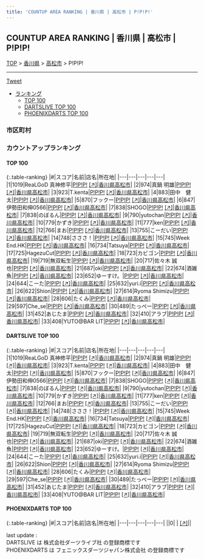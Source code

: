 ```yaml
---
title: 'COUNTUP AREA RANKING | 香川県 | 高松市 | P!P!P!'
---
```

## COUNTUP AREA RANKING | 香川県 | 高松市 | P!P!P!

[TOP](/darts/rank/) > [香川県](/darts/rank/香川県/) > [高松市](/darts/rank/香川県/高松市/) > P!P!P!

___

<a href="https://twitter.com/share?ref_src=twsrc%5Etfw" data-text="COUNTUP AREA RANKING | 香川県高松市P!P!P!" class="twitter-share-button" data-hashtags="DARTSLIVE,PHOENIXDARTS,darts,ダーツ" data-show-count="false">Tweet</a>

* [ランキング](#カウントアップランキング)
    * [TOP 100](#top-100)
    * [DARTSLIVE TOP 100](#dartslive-top-100)
    * [PHOENIXDARTS TOP 100](#phoenixdarts-top-100)

### 市区町村

<ul>

</ul>

### カウントアップランキング

#### TOP 100



{:.table-ranking}
|#|スコア|名前|店名|所在地|
|---|---|---|---|---|
|1|1019|<span class="rank-name-dl">ReaLGoD 真神修平</span>|<a href="/darts/rank/shops/daf9acd30e43888e28032249b44395af.html">P!P!P!</a> <a href="https://search.dartslive.com/jp/shop/daf9acd30e43888e28032249b44395af">[↗]</a>|<a href="/darts/rank/香川県/高松市">香川県高松市</a>|
|2|974|<span class="rank-name-dl">真鍋 明雄</span>|<a href="/darts/rank/shops/daf9acd30e43888e28032249b44395af.html">P!P!P!</a> <a href="https://search.dartslive.com/jp/shop/daf9acd30e43888e28032249b44395af">[↗]</a>|<a href="/darts/rank/香川県/高松市">香川県高松市</a>|
|3|923|<span class="rank-name-dl">T.kenta</span>|<a href="/darts/rank/shops/daf9acd30e43888e28032249b44395af.html">P!P!P!</a> <a href="https://search.dartslive.com/jp/shop/daf9acd30e43888e28032249b44395af">[↗]</a>|<a href="/darts/rank/香川県/高松市">香川県高松市</a>|
|4|883|<span class="rank-name-dl">田中　健太</span>|<a href="/darts/rank/shops/daf9acd30e43888e28032249b44395af.html">P!P!P!</a> <a href="https://search.dartslive.com/jp/shop/daf9acd30e43888e28032249b44395af">[↗]</a>|<a href="/darts/rank/香川県/高松市">香川県高松市</a>|
|5|870|<span class="rank-name-dl">フックー</span>|<a href="/darts/rank/shops/daf9acd30e43888e28032249b44395af.html">P!P!P!</a> <a href="https://search.dartslive.com/jp/shop/daf9acd30e43888e28032249b44395af">[↗]</a>|<a href="/darts/rank/香川県/高松市">香川県高松市</a>|
|6|847|<span class="rank-name-dl">伊勢田和伸0566</span>|<a href="/darts/rank/shops/daf9acd30e43888e28032249b44395af.html">P!P!P!</a> <a href="https://search.dartslive.com/jp/shop/daf9acd30e43888e28032249b44395af">[↗]</a>|<a href="/darts/rank/香川県/高松市">香川県高松市</a>|
|7|838|<span class="rank-name-dl">SHOGO</span>|<a href="/darts/rank/shops/daf9acd30e43888e28032249b44395af.html">P!P!P!</a> <a href="https://search.dartslive.com/jp/shop/daf9acd30e43888e28032249b44395af">[↗]</a>|<a href="/darts/rank/香川県/高松市">香川県高松市</a>|
|7|838|<span class="rank-name-dl">のぼるん</span>|<a href="/darts/rank/shops/daf9acd30e43888e28032249b44395af.html">P!P!P!</a> <a href="https://search.dartslive.com/jp/shop/daf9acd30e43888e28032249b44395af">[↗]</a>|<a href="/darts/rank/香川県/高松市">香川県高松市</a>|
|9|790|<span class="rank-name-dl">yutochan</span>|<a href="/darts/rank/shops/daf9acd30e43888e28032249b44395af.html">P!P!P!</a> <a href="https://search.dartslive.com/jp/shop/daf9acd30e43888e28032249b44395af">[↗]</a>|<a href="/darts/rank/香川県/高松市">香川県高松市</a>|
|10|779|<span class="rank-name-dl">かずき</span>|<a href="/darts/rank/shops/daf9acd30e43888e28032249b44395af.html">P!P!P!</a> <a href="https://search.dartslive.com/jp/shop/daf9acd30e43888e28032249b44395af">[↗]</a>|<a href="/darts/rank/香川県/高松市">香川県高松市</a>|
|11|777|<span class="rank-name-dl">ken</span>|<a href="/darts/rank/shops/daf9acd30e43888e28032249b44395af.html">P!P!P!</a> <a href="https://search.dartslive.com/jp/shop/daf9acd30e43888e28032249b44395af">[↗]</a>|<a href="/darts/rank/香川県/高松市">香川県高松市</a>|
|12|766|<span class="rank-name-dl">まお</span>|<a href="/darts/rank/shops/daf9acd30e43888e28032249b44395af.html">P!P!P!</a> <a href="https://search.dartslive.com/jp/shop/daf9acd30e43888e28032249b44395af">[↗]</a>|<a href="/darts/rank/香川県/高松市">香川県高松市</a>|
|13|755|<span class="rank-name-dl">こーだい</span>|<a href="/darts/rank/shops/daf9acd30e43888e28032249b44395af.html">P!P!P!</a> <a href="https://search.dartslive.com/jp/shop/daf9acd30e43888e28032249b44395af">[↗]</a>|<a href="/darts/rank/香川県/高松市">香川県高松市</a>|
|14|748|<span class="rank-name-dl">さささ！</span>|<a href="/darts/rank/shops/daf9acd30e43888e28032249b44395af.html">P!P!P!</a> <a href="https://search.dartslive.com/jp/shop/daf9acd30e43888e28032249b44395af">[↗]</a>|<a href="/darts/rank/香川県/高松市">香川県高松市</a>|
|15|745|<span class="rank-name-dl">Week End.HK</span>|<a href="/darts/rank/shops/daf9acd30e43888e28032249b44395af.html">P!P!P!</a> <a href="https://search.dartslive.com/jp/shop/daf9acd30e43888e28032249b44395af">[↗]</a>|<a href="/darts/rank/香川県/高松市">香川県高松市</a>|
|16|734|<span class="rank-name-dl">Tatsuya</span>|<a href="/darts/rank/shops/daf9acd30e43888e28032249b44395af.html">P!P!P!</a> <a href="https://search.dartslive.com/jp/shop/daf9acd30e43888e28032249b44395af">[↗]</a>|<a href="/darts/rank/香川県/高松市">香川県高松市</a>|
|17|725|<span class="rank-name-dl">HagezuCut</span>|<a href="/darts/rank/shops/daf9acd30e43888e28032249b44395af.html">P!P!P!</a> <a href="https://search.dartslive.com/jp/shop/daf9acd30e43888e28032249b44395af">[↗]</a>|<a href="/darts/rank/香川県/高松市">香川県高松市</a>|
|18|723|<span class="rank-name-dl">カビゴン</span>|<a href="/darts/rank/shops/daf9acd30e43888e28032249b44395af.html">P!P!P!</a> <a href="https://search.dartslive.com/jp/shop/daf9acd30e43888e28032249b44395af">[↗]</a>|<a href="/darts/rank/香川県/高松市">香川県高松市</a>|
|19|719|<span class="rank-name-dl">無双転生</span>|<a href="/darts/rank/shops/daf9acd30e43888e28032249b44395af.html">P!P!P!</a> <a href="https://search.dartslive.com/jp/shop/daf9acd30e43888e28032249b44395af">[↗]</a>|<a href="/darts/rank/香川県/高松市">香川県高松市</a>|
|20|717|<span class="rank-name-dl">佐々木 誠也</span>|<a href="/darts/rank/shops/daf9acd30e43888e28032249b44395af.html">P!P!P!</a> <a href="https://search.dartslive.com/jp/shop/daf9acd30e43888e28032249b44395af">[↗]</a>|<a href="/darts/rank/香川県/高松市">香川県高松市</a>|
|21|687|<span class="rank-name-dl">oki</span>|<a href="/darts/rank/shops/daf9acd30e43888e28032249b44395af.html">P!P!P!</a> <a href="https://search.dartslive.com/jp/shop/daf9acd30e43888e28032249b44395af">[↗]</a>|<a href="/darts/rank/香川県/高松市">香川県高松市</a>|
|22|674|<span class="rank-name-dl">酒雑魚</span>|<a href="/darts/rank/shops/daf9acd30e43888e28032249b44395af.html">P!P!P!</a> <a href="https://search.dartslive.com/jp/shop/daf9acd30e43888e28032249b44395af">[↗]</a>|<a href="/darts/rank/香川県/高松市">香川県高松市</a>|
|23|652|<span class="rank-name-dl">ゆーすけ。</span>|<a href="/darts/rank/shops/daf9acd30e43888e28032249b44395af.html">P!P!P!</a> <a href="https://search.dartslive.com/jp/shop/daf9acd30e43888e28032249b44395af">[↗]</a>|<a href="/darts/rank/香川県/高松市">香川県高松市</a>|
|24|644|<span class="rank-name-dl">こーた</span>|<a href="/darts/rank/shops/daf9acd30e43888e28032249b44395af.html">P!P!P!</a> <a href="https://search.dartslive.com/jp/shop/daf9acd30e43888e28032249b44395af">[↗]</a>|<a href="/darts/rank/香川県/高松市">香川県高松市</a>|
|25|632|<span class="rank-name-dl">yuri.i</span>|<a href="/darts/rank/shops/daf9acd30e43888e28032249b44395af.html">P!P!P!</a> <a href="https://search.dartslive.com/jp/shop/daf9acd30e43888e28032249b44395af">[↗]</a>|<a href="/darts/rank/香川県/高松市">香川県高松市</a>|
|26|622|<span class="rank-name-dl">Shion</span>|<a href="/darts/rank/shops/daf9acd30e43888e28032249b44395af.html">P!P!P!</a> <a href="https://search.dartslive.com/jp/shop/daf9acd30e43888e28032249b44395af">[↗]</a>|<a href="/darts/rank/香川県/高松市">香川県高松市</a>|
|27|614|<span class="rank-name-dl">Ryoma Shimizu</span>|<a href="/darts/rank/shops/daf9acd30e43888e28032249b44395af.html">P!P!P!</a> <a href="https://search.dartslive.com/jp/shop/daf9acd30e43888e28032249b44395af">[↗]</a>|<a href="/darts/rank/香川県/高松市">香川県高松市</a>|
|28|606|<span class="rank-name-dl">たくみ</span>|<a href="/darts/rank/shops/daf9acd30e43888e28032249b44395af.html">P!P!P!</a> <a href="https://search.dartslive.com/jp/shop/daf9acd30e43888e28032249b44395af">[↗]</a>|<a href="/darts/rank/香川県/高松市">香川県高松市</a>|
|29|597|<span class="rank-name-dl">Che_se</span>|<a href="/darts/rank/shops/daf9acd30e43888e28032249b44395af.html">P!P!P!</a> <a href="https://search.dartslive.com/jp/shop/daf9acd30e43888e28032249b44395af">[↗]</a>|<a href="/darts/rank/香川県/高松市">香川県高松市</a>|
|30|489|<span class="rank-name-dl">たっぺー</span>|<a href="/darts/rank/shops/daf9acd30e43888e28032249b44395af.html">P!P!P!</a> <a href="https://search.dartslive.com/jp/shop/daf9acd30e43888e28032249b44395af">[↗]</a>|<a href="/darts/rank/香川県/高松市">香川県高松市</a>|
|31|452|<span class="rank-name-dl">あじたま</span>|<a href="/darts/rank/shops/daf9acd30e43888e28032249b44395af.html">P!P!P!</a> <a href="https://search.dartslive.com/jp/shop/daf9acd30e43888e28032249b44395af">[↗]</a>|<a href="/darts/rank/香川県/高松市">香川県高松市</a>|
|32|410|<span class="rank-name-dl">アラブ</span>|<a href="/darts/rank/shops/daf9acd30e43888e28032249b44395af.html">P!P!P!</a> <a href="https://search.dartslive.com/jp/shop/daf9acd30e43888e28032249b44395af">[↗]</a>|<a href="/darts/rank/香川県/高松市">香川県高松市</a>|
|33|408|<span class="rank-name-dl">YUTO@BAR LIT</span>|<a href="/darts/rank/shops/daf9acd30e43888e28032249b44395af.html">P!P!P!</a> <a href="https://search.dartslive.com/jp/shop/daf9acd30e43888e28032249b44395af">[↗]</a>|<a href="/darts/rank/香川県/高松市">香川県高松市</a>|


#### DARTSLIVE TOP 100



{:.table-ranking}
|#|スコア|名前|店名|所在地|
|---|---|---|---|---|
|1|1019|<span class="rank-name-dl">ReaLGoD 真神修平</span>|<a href="/darts/rank/shops/daf9acd30e43888e28032249b44395af.html">P!P!P!</a> <a href="https://search.dartslive.com/jp/shop/daf9acd30e43888e28032249b44395af">[↗]</a>|<a href="/darts/rank/香川県/高松市">香川県高松市</a>|
|2|974|<span class="rank-name-dl">真鍋 明雄</span>|<a href="/darts/rank/shops/daf9acd30e43888e28032249b44395af.html">P!P!P!</a> <a href="https://search.dartslive.com/jp/shop/daf9acd30e43888e28032249b44395af">[↗]</a>|<a href="/darts/rank/香川県/高松市">香川県高松市</a>|
|3|923|<span class="rank-name-dl">T.kenta</span>|<a href="/darts/rank/shops/daf9acd30e43888e28032249b44395af.html">P!P!P!</a> <a href="https://search.dartslive.com/jp/shop/daf9acd30e43888e28032249b44395af">[↗]</a>|<a href="/darts/rank/香川県/高松市">香川県高松市</a>|
|4|883|<span class="rank-name-dl">田中　健太</span>|<a href="/darts/rank/shops/daf9acd30e43888e28032249b44395af.html">P!P!P!</a> <a href="https://search.dartslive.com/jp/shop/daf9acd30e43888e28032249b44395af">[↗]</a>|<a href="/darts/rank/香川県/高松市">香川県高松市</a>|
|5|870|<span class="rank-name-dl">フックー</span>|<a href="/darts/rank/shops/daf9acd30e43888e28032249b44395af.html">P!P!P!</a> <a href="https://search.dartslive.com/jp/shop/daf9acd30e43888e28032249b44395af">[↗]</a>|<a href="/darts/rank/香川県/高松市">香川県高松市</a>|
|6|847|<span class="rank-name-dl">伊勢田和伸0566</span>|<a href="/darts/rank/shops/daf9acd30e43888e28032249b44395af.html">P!P!P!</a> <a href="https://search.dartslive.com/jp/shop/daf9acd30e43888e28032249b44395af">[↗]</a>|<a href="/darts/rank/香川県/高松市">香川県高松市</a>|
|7|838|<span class="rank-name-dl">SHOGO</span>|<a href="/darts/rank/shops/daf9acd30e43888e28032249b44395af.html">P!P!P!</a> <a href="https://search.dartslive.com/jp/shop/daf9acd30e43888e28032249b44395af">[↗]</a>|<a href="/darts/rank/香川県/高松市">香川県高松市</a>|
|7|838|<span class="rank-name-dl">のぼるん</span>|<a href="/darts/rank/shops/daf9acd30e43888e28032249b44395af.html">P!P!P!</a> <a href="https://search.dartslive.com/jp/shop/daf9acd30e43888e28032249b44395af">[↗]</a>|<a href="/darts/rank/香川県/高松市">香川県高松市</a>|
|9|790|<span class="rank-name-dl">yutochan</span>|<a href="/darts/rank/shops/daf9acd30e43888e28032249b44395af.html">P!P!P!</a> <a href="https://search.dartslive.com/jp/shop/daf9acd30e43888e28032249b44395af">[↗]</a>|<a href="/darts/rank/香川県/高松市">香川県高松市</a>|
|10|779|<span class="rank-name-dl">かずき</span>|<a href="/darts/rank/shops/daf9acd30e43888e28032249b44395af.html">P!P!P!</a> <a href="https://search.dartslive.com/jp/shop/daf9acd30e43888e28032249b44395af">[↗]</a>|<a href="/darts/rank/香川県/高松市">香川県高松市</a>|
|11|777|<span class="rank-name-dl">ken</span>|<a href="/darts/rank/shops/daf9acd30e43888e28032249b44395af.html">P!P!P!</a> <a href="https://search.dartslive.com/jp/shop/daf9acd30e43888e28032249b44395af">[↗]</a>|<a href="/darts/rank/香川県/高松市">香川県高松市</a>|
|12|766|<span class="rank-name-dl">まお</span>|<a href="/darts/rank/shops/daf9acd30e43888e28032249b44395af.html">P!P!P!</a> <a href="https://search.dartslive.com/jp/shop/daf9acd30e43888e28032249b44395af">[↗]</a>|<a href="/darts/rank/香川県/高松市">香川県高松市</a>|
|13|755|<span class="rank-name-dl">こーだい</span>|<a href="/darts/rank/shops/daf9acd30e43888e28032249b44395af.html">P!P!P!</a> <a href="https://search.dartslive.com/jp/shop/daf9acd30e43888e28032249b44395af">[↗]</a>|<a href="/darts/rank/香川県/高松市">香川県高松市</a>|
|14|748|<span class="rank-name-dl">さささ！</span>|<a href="/darts/rank/shops/daf9acd30e43888e28032249b44395af.html">P!P!P!</a> <a href="https://search.dartslive.com/jp/shop/daf9acd30e43888e28032249b44395af">[↗]</a>|<a href="/darts/rank/香川県/高松市">香川県高松市</a>|
|15|745|<span class="rank-name-dl">Week End.HK</span>|<a href="/darts/rank/shops/daf9acd30e43888e28032249b44395af.html">P!P!P!</a> <a href="https://search.dartslive.com/jp/shop/daf9acd30e43888e28032249b44395af">[↗]</a>|<a href="/darts/rank/香川県/高松市">香川県高松市</a>|
|16|734|<span class="rank-name-dl">Tatsuya</span>|<a href="/darts/rank/shops/daf9acd30e43888e28032249b44395af.html">P!P!P!</a> <a href="https://search.dartslive.com/jp/shop/daf9acd30e43888e28032249b44395af">[↗]</a>|<a href="/darts/rank/香川県/高松市">香川県高松市</a>|
|17|725|<span class="rank-name-dl">HagezuCut</span>|<a href="/darts/rank/shops/daf9acd30e43888e28032249b44395af.html">P!P!P!</a> <a href="https://search.dartslive.com/jp/shop/daf9acd30e43888e28032249b44395af">[↗]</a>|<a href="/darts/rank/香川県/高松市">香川県高松市</a>|
|18|723|<span class="rank-name-dl">カビゴン</span>|<a href="/darts/rank/shops/daf9acd30e43888e28032249b44395af.html">P!P!P!</a> <a href="https://search.dartslive.com/jp/shop/daf9acd30e43888e28032249b44395af">[↗]</a>|<a href="/darts/rank/香川県/高松市">香川県高松市</a>|
|19|719|<span class="rank-name-dl">無双転生</span>|<a href="/darts/rank/shops/daf9acd30e43888e28032249b44395af.html">P!P!P!</a> <a href="https://search.dartslive.com/jp/shop/daf9acd30e43888e28032249b44395af">[↗]</a>|<a href="/darts/rank/香川県/高松市">香川県高松市</a>|
|20|717|<span class="rank-name-dl">佐々木 誠也</span>|<a href="/darts/rank/shops/daf9acd30e43888e28032249b44395af.html">P!P!P!</a> <a href="https://search.dartslive.com/jp/shop/daf9acd30e43888e28032249b44395af">[↗]</a>|<a href="/darts/rank/香川県/高松市">香川県高松市</a>|
|21|687|<span class="rank-name-dl">oki</span>|<a href="/darts/rank/shops/daf9acd30e43888e28032249b44395af.html">P!P!P!</a> <a href="https://search.dartslive.com/jp/shop/daf9acd30e43888e28032249b44395af">[↗]</a>|<a href="/darts/rank/香川県/高松市">香川県高松市</a>|
|22|674|<span class="rank-name-dl">酒雑魚</span>|<a href="/darts/rank/shops/daf9acd30e43888e28032249b44395af.html">P!P!P!</a> <a href="https://search.dartslive.com/jp/shop/daf9acd30e43888e28032249b44395af">[↗]</a>|<a href="/darts/rank/香川県/高松市">香川県高松市</a>|
|23|652|<span class="rank-name-dl">ゆーすけ。</span>|<a href="/darts/rank/shops/daf9acd30e43888e28032249b44395af.html">P!P!P!</a> <a href="https://search.dartslive.com/jp/shop/daf9acd30e43888e28032249b44395af">[↗]</a>|<a href="/darts/rank/香川県/高松市">香川県高松市</a>|
|24|644|<span class="rank-name-dl">こーた</span>|<a href="/darts/rank/shops/daf9acd30e43888e28032249b44395af.html">P!P!P!</a> <a href="https://search.dartslive.com/jp/shop/daf9acd30e43888e28032249b44395af">[↗]</a>|<a href="/darts/rank/香川県/高松市">香川県高松市</a>|
|25|632|<span class="rank-name-dl">yuri.i</span>|<a href="/darts/rank/shops/daf9acd30e43888e28032249b44395af.html">P!P!P!</a> <a href="https://search.dartslive.com/jp/shop/daf9acd30e43888e28032249b44395af">[↗]</a>|<a href="/darts/rank/香川県/高松市">香川県高松市</a>|
|26|622|<span class="rank-name-dl">Shion</span>|<a href="/darts/rank/shops/daf9acd30e43888e28032249b44395af.html">P!P!P!</a> <a href="https://search.dartslive.com/jp/shop/daf9acd30e43888e28032249b44395af">[↗]</a>|<a href="/darts/rank/香川県/高松市">香川県高松市</a>|
|27|614|<span class="rank-name-dl">Ryoma Shimizu</span>|<a href="/darts/rank/shops/daf9acd30e43888e28032249b44395af.html">P!P!P!</a> <a href="https://search.dartslive.com/jp/shop/daf9acd30e43888e28032249b44395af">[↗]</a>|<a href="/darts/rank/香川県/高松市">香川県高松市</a>|
|28|606|<span class="rank-name-dl">たくみ</span>|<a href="/darts/rank/shops/daf9acd30e43888e28032249b44395af.html">P!P!P!</a> <a href="https://search.dartslive.com/jp/shop/daf9acd30e43888e28032249b44395af">[↗]</a>|<a href="/darts/rank/香川県/高松市">香川県高松市</a>|
|29|597|<span class="rank-name-dl">Che_se</span>|<a href="/darts/rank/shops/daf9acd30e43888e28032249b44395af.html">P!P!P!</a> <a href="https://search.dartslive.com/jp/shop/daf9acd30e43888e28032249b44395af">[↗]</a>|<a href="/darts/rank/香川県/高松市">香川県高松市</a>|
|30|489|<span class="rank-name-dl">たっぺー</span>|<a href="/darts/rank/shops/daf9acd30e43888e28032249b44395af.html">P!P!P!</a> <a href="https://search.dartslive.com/jp/shop/daf9acd30e43888e28032249b44395af">[↗]</a>|<a href="/darts/rank/香川県/高松市">香川県高松市</a>|
|31|452|<span class="rank-name-dl">あじたま</span>|<a href="/darts/rank/shops/daf9acd30e43888e28032249b44395af.html">P!P!P!</a> <a href="https://search.dartslive.com/jp/shop/daf9acd30e43888e28032249b44395af">[↗]</a>|<a href="/darts/rank/香川県/高松市">香川県高松市</a>|
|32|410|<span class="rank-name-dl">アラブ</span>|<a href="/darts/rank/shops/daf9acd30e43888e28032249b44395af.html">P!P!P!</a> <a href="https://search.dartslive.com/jp/shop/daf9acd30e43888e28032249b44395af">[↗]</a>|<a href="/darts/rank/香川県/高松市">香川県高松市</a>|
|33|408|<span class="rank-name-dl">YUTO@BAR LIT</span>|<a href="/darts/rank/shops/daf9acd30e43888e28032249b44395af.html">P!P!P!</a> <a href="https://search.dartslive.com/jp/shop/daf9acd30e43888e28032249b44395af">[↗]</a>|<a href="/darts/rank/香川県/高松市">香川県高松市</a>|


#### PHOENIXDARTS TOP 100



{:.table-ranking}
|#|スコア|名前|店名|所在地|
|---|---|---|---|---|
||0|<span class="rank-name-dl"> </span>|<a href="/darts/rank/shops/.html"></a> <a href="">[↗]</a>|<a href="/darts/rank//"></a>|


<div class="footer border-top border-gray-light mt-5 pt-3 text-right text-gray">
    last update : <span style="font-weight: italic" id="foot_last_modified"></span><br />
    DARTSLIVE は 株式会社ダーツライブ社 の登録商標です<br />
    PHOENIXDARTS は フェニックスダーツジャパン株式会社 の登録商標です<br />
</div>

<script src="https://cdnjs.cloudflare.com/ajax/libs/jquery.tablesorter/2.31.3/js/jquery.tablesorter.min.js" integrity="sha512-qzgd5cYSZcosqpzpn7zF2ZId8f/8CHmFKZ8j7mU4OUXTNRd5g+ZHBPsgKEwoqxCtdQvExE5LprwwPAgoicguNg==" crossorigin="anonymous" referrerpolicy="no-referrer"></script>
<link rel="stylesheet" href="https://cdnjs.cloudflare.com/ajax/libs/jquery.tablesorter/2.31.3/css/theme.default.min.css" integrity="sha512-wghhOJkjQX0Lh3NSWvNKeZ0ZpNn+SPVXX1Qyc9OCaogADktxrBiBdKGDoqVUOyhStvMBmJQ8ZdMHiR3wuEq8+w==" crossorigin="anonymous" referrerpolicy="no-referrer" />
<script>
$(function() {
    $(".table-ranking").tablesorter({sortList:[[0, 0]]});
    $("#foot_last_modified").text(formatDate(new Date(document.lastModified), 'yyyy-MM-dd HH:mm:ss'));
});
</script>

<script async src="https://platform.twitter.com/widgets.js" charset="utf-8"></script>